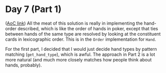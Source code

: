 # Day 7 (Part 1)
([AoC link](https://adventofcode.com/2023/day/7))
All the meat of this solution is really in implementing the hand-order described, which is like the order of hands in poker, except that ties between hands of the same type are resolved by looking at the constituent cards in lexicographic order. This is in the `Order` implementation for `Hand`.

For the first part, I decided that I would just decide hand types by pattern matching (`get_hand_type`), which is awful. The approach in Part 2 is a lot more natural (and much more closely matches how people think about hands, probably).